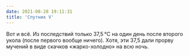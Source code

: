 ```yaml
---
date: 2021-08-28 19:11:31
title: 'Спутник V'
---
```


Вот и всё. Из последствий только 37,5 °C на один день после второго укола (после первого вообще
ничего). Хотя, эти 37,5 дали прорву мучений в виде скачков «жарко-холодно» на всю ночь.
